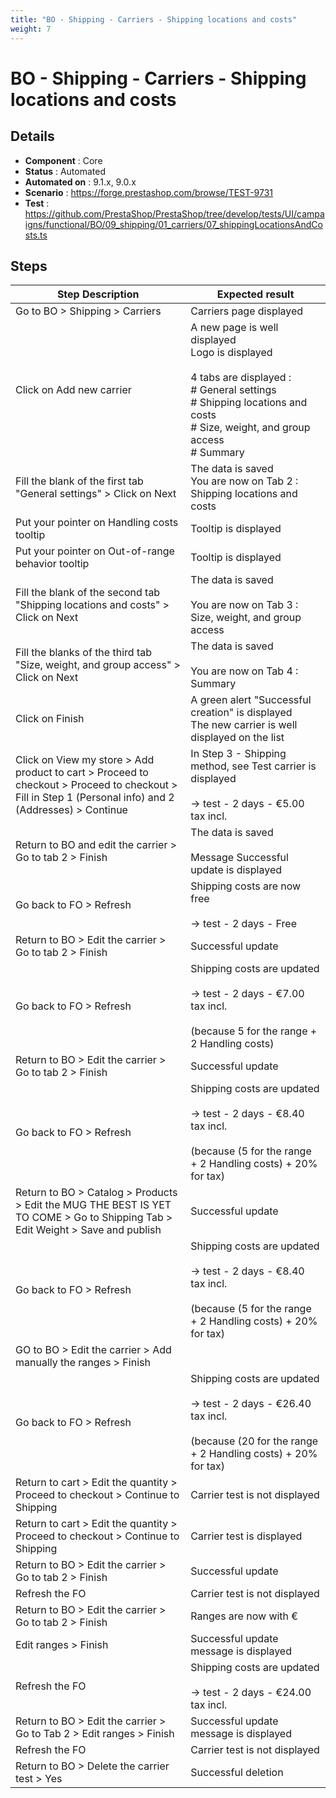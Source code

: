 ```yaml
---
title: "BO - Shipping - Carriers - Shipping locations and costs"
weight: 7
---
```


# BO - Shipping - Carriers - Shipping locations and costs
## Details
* **Component** : Core
* **Status** : Automated
* **Automated on** : 9.1.x, 9.0.x
* **Scenario** : https://forge.prestashop.com/browse/TEST-9731
* **Test** : https://github.com/PrestaShop/PrestaShop/tree/develop/tests/UI/campaigns/functional/BO/09_shipping/01_carriers/07_shippingLocationsAndCosts.ts

## Steps
| Step Description | Expected result |
| ----- | ----- |
| Go to BO > Shipping > Carriers | Carriers page displayed |
| Click on Add new carrier | A new page is well displayed<br>Logo is displayed<br><br>4 tabs are displayed :<br> # General settings <br> # Shipping locations and costs <br> # Size, weight, and group access<br> # Summary |
| Fill the blank of the first tab "General settings" > Click on Next | The data is saved<br>You are now on Tab 2 : Shipping locations and costs |
| Put your pointer on Handling costs tooltip | Tooltip is displayed |
| Put your pointer on Out-of-range behavior tooltip | Tooltip is displayed |
| Fill the blank of the second tab "Shipping locations and costs" > Click on Next | The data is saved<br><br>You are now on Tab 3 : Size, weight, and group access |
| Fill the blanks of the third tab "Size, weight, and group access" > Click on Next | The data is saved<br><br>You are now on Tab 4 : Summary |
| Click on Finish | A green alert "Successful creation" is displayed<br>The new carrier is well displayed on the list |
| Click on View my store > Add product to cart > Proceed to checkout > Proceed to checkout > Fill in Step 1 (Personal info) and 2 (Addresses) > Continue | In Step 3 - Shipping method, see Test carrier is displayed<br><br>-> test - 2 days - €5.00 tax incl. |
| Return to BO and edit the carrier > Go to tab 2 > Finish | The data is saved<br><br>Message Successful update is displayed |
| Go back to FO > Refresh | Shipping costs are now free<br><br>-> test - 2 days - Free |
| Return to BO > Edit the carrier > Go to tab 2 > Finish | Successful update |
| Go back to FO > Refresh | Shipping costs are updated<br><br>-> test - 2 days - €7.00 tax incl.<br><br>(because 5 for the range + 2 Handling costs) |
| Return to BO > Edit the carrier > Go to tab 2 > Finish | Successful update |
| Go back to FO > Refresh | Shipping costs are updated<br><br>-> test - 2 days - €8.40 tax incl.<br><br>(because (5 for the range + 2 Handling costs) + 20% for tax) |
| Return to BO > Catalog > Products > Edit the MUG THE BEST IS YET TO COME > Go to Shipping Tab > Edit Weight > Save and publish | Successful update |
| Go back to FO > Refresh | Shipping costs are updated<br><br>-> test - 2 days - €8.40 tax incl.<br><br>(because (5 for the range + 2 Handling costs) + 20% for tax) |
| GO to BO > Edit the carrier > Add manually the ranges > Finish |  |
| Go back to FO > Refresh | Shipping costs are updated<br><br>-> test - 2 days - €26.40 tax incl.<br><br>(because (20 for the range + 2 Handling costs) + 20% for tax) |
| Return to cart > Edit the quantity > Proceed to checkout > Continue to Shipping | Carrier test is not displayed |
| Return to cart > Edit the quantity > Proceed to checkout > Continue to Shipping | Carrier test is displayed |
| Return to BO > Edit the carrier > Go to tab 2 > Finish | Successful update |
| Refresh the FO | Carrier test is not displayed |
| Return to BO > Edit the carrier > Go to tab 2 > Finish | Ranges are now with € |
| Edit ranges > Finish | Successful update message is displayed |
| Refresh the FO | Shipping costs are updated<br><br>-> test - 2 days - €24.00 tax incl. |
| Return to BO > Edit the carrier > Go to Tab 2 > Edit ranges > Finish | Successful update message is displayed |
| Refresh the FO | Carrier test is not displayed |
| Return to BO > Delete the carrier test > Yes | Successful deletion |

